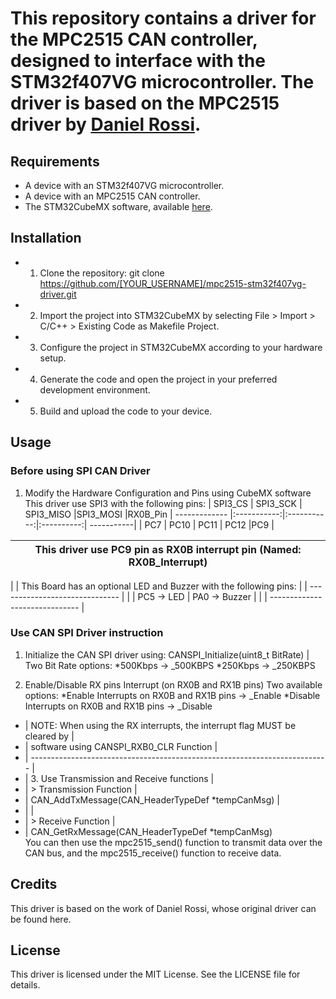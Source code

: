 # This repository contains a driver for the MPC2515 CAN controller, designed to interface with the STM32f407VG microcontroller. The driver is based on the MPC2515 driver by [Daniel Rossi](https://github.com/ProjectoOfficial/STM32/tree/main/STM32_MCP2515).

## Requirements
* A device with an STM32f407VG microcontroller.
* A device with an MPC2515 CAN controller.
* The STM32CubeMX software, available [here](https://www.st.com/en/development-tools/stm32cubemx.html).

## Installation
* 1. Clone the repository:
git clone https://github.com/[YOUR_USERNAME]/mpc2515-stm32f407vg-driver.git
* 2. Import the project into STM32CubeMX by selecting File > Import > C/C++ > Existing Code as Makefile Project.
* 3. Configure the project in STM32CubeMX according to your hardware setup.
* 4. Generate the code and open the project in your preferred development environment.
* 5. Build and upload the code to your device.

## Usage

### Before using SPI CAN Driver
1. Modify the Hardware Configuration and Pins using CubeMX software
    This driver use SPI3 with the following pins:
    | SPI3_CS       | SPI3_SCK    | SPI3_MISO   |SPI3_MOSI   |RX0B_Pin
    | ------------- |:-----------:|:-----------:|:----------:| -----------|
    | PC7	    | PC10	  | PC11        | PC12	     |PC9	  |

																		
 | This driver use PC9 pin as RX0B interrupt pin (Named: RX0B_Interrupt)		|
 | -------------------------------------------------------------------------- |
 |
 | This Board has an optional LED and Buzzer with the following pins:			|
 | 				------------------------------								|
 | 				| PC5 -> LED | PA0 -> Buzzer | 								|
 | 			 	------------------------------								|

 ### Use CAN SPI Driver instruction
1. Initialize the CAN SPI driver using: CANSPI_Initialize(uint8_t BitRate) |
       Two Bit Rate options:
       *500Kbps -> _500KBPS
       *250Kbps -> _250KBPS
       
2. Enable/Disable RX pins Interrupt (on RX0B and RX1B pins)
        Two available options:
        *Enable Interrupts on RX0B and RX1B pins  -> _Enable
        *Disable Interrupts on RX0B and RX1B pins -> _Disable
        
 * | NOTE: When using the RX interrupts, the interrupt flag MUST be cleared by	|
 * |	   software using CANSPI_RXB0_CLR Function								|
 * | -------------------------------------------------------------------------- |
 * | 3. Use Transmission and Receive functions 									|
 * | > Transmission Function													|
 * |   CAN_AddTxMessage(CAN_HeaderTypeDef *tempCanMsg)							|
 * |																			|
 * | > Receive Function															|
 * |   CAN_GetRxMessage(CAN_HeaderTypeDef *tempCanMsg)		
You can then use the mpc2515_send() function to transmit data over the CAN bus, and the mpc2515_receive() function to receive data.

## Credits
This driver is based on the work of Daniel Rossi, whose original driver can be found here.

## License
This driver is licensed under the MIT License. See the LICENSE file for details.
